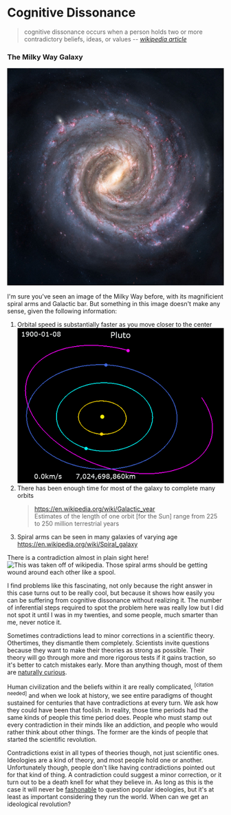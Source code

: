 Cognitive Dissonance
=============

> cognitive dissonance occurs when a person holds two or more contradictory beliefs, ideas, or values
> -- <cite>[wikipedia article](https://en.wikipedia.org/wiki/Cognitive_dissonance)</cite>

### The Milky Way Galaxy

![alt text](proofbycontradiction1.jpg "No, the contradiction is not who took this picture.")

I'm sure you've seen an image of the Milky Way before, with its magnificient spiral arms and Galactic bar. But something in this image doesn't make any sense, given the following information:

<ol>
	<li>
		<a id="ex1">Orbital speed is substantially faster as you move closer to the center</a>
		<img id="ex1a" title="Notice the yellow object moving much faster?" src="proofbycontradiction_ex1.gif"/>
	</li>
	<li>
		<a id="ex2">There has been enough time for most of the galaxy to complete many orbits</a>
		<blockquote id="ex2a">
			<a href="https://en.wikipedia.org/wiki/Galactic_year">https://en.wikipedia.org/wiki/Galactic_year</a>
			<br>
			Estimates of the length of one orbit [for the Sun] range from 225 to 250 million terrestrial years
		</blockquote>
	</li>
	<li>
		<a id="ex3">Spiral arms can be seen in many galaxies of varying age</a>
		<a id="ex3a" href="https://en.wikipedia.org/wiki/Spiral_galaxy">https://en.wikipedia.org/wiki/Spiral_galaxy</a>
	</li>
</ol>

<a id="ex4">There is a contradiction almost in plain sight here!</a><img title="This was taken off of wikipedia." id="ex4a" src="proofbycontradiction2.gif"/>
Those spiral arms should be getting wound around each other like a spool.

I find problems like this fascinating, not only because the right answer in this case turns out to be really cool, but because it shows how easily you can be suffering from cognitive dissonance without realizing it. The number of inferential steps required to spot the problem here was really low but I did not spot it until I was in my twenties, and some people, much smarter than me, never notice it.

Sometimes contradictions lead to minor corrections in a scientific theory. Othertimes, they dismantle them completely. Scientists invite questions because they want to make their theories as strong as possible. Their theory will go through more and more rigorous tests if it gains traction, so it's better to catch mistakes early. More than anything though, most of them are [naturally curious](https://xkcd.com/356/).

Human civilization and the beliefs within it are really complicated, <sup>[citation needed]</sup> and when we look at history, we see entire paradigms of thought sustained for centuries that have contradictions at every turn. We ask how they could have been that foolish. In reality, those time periods had the same kinds of people this time period does. People who must stamp out every contradiction in their minds like an addiction, and people who would rather think about other things. The former are the kinds of people that started the scientific revolution.

Contradictions exist in all types of theories though, not just scientific ones. Ideologies are a kind of theory, and most people hold one or another. Unfortunately though, people don't like having contradictions pointed out for that kind of thing. A contradiction could suggest a minor correction, or it turn out to be a death knell for what they believe in. As long as this is the case it will never be [fashonable](http://www.paulgraham.com/say.html) to question popular ideologies, but it's at least as important considering they run the world. When can we get an ideological revolution?





<script>
	setupExpandable("ex1");
	setupExpandable("ex2");
	setupExpandable("ex3");
	setupExpandable("ex4");

	function setupExpandable(id)
	{
		var ex = document.getElementById(id);
		var exa = document.getElementById(id+"a");

		exa.style.display="none";

		ex.onclick = exa.onclick = function()
		{
			if(exa.style.display == "block")
				exa.style.display = "none";
			else
				exa.style.display = "block"
		};
	}
</script>
